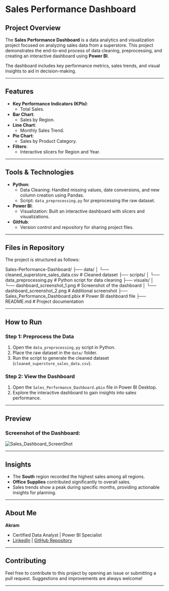 # Sales Performance Dashboard

## Project Overview
The **Sales Performance Dashboard** is a data analytics and visualization project focused on analyzing sales data from a superstore. This project demonstrates the end-to-end process of data cleaning, preprocessing, and creating an interactive dashboard using **Power BI**.

The dashboard includes key performance metrics, sales trends, and visual insights to aid in decision-making.

---

## Features
- **Key Performance Indicators (KPIs)**:
  - Total Sales.
- **Bar Chart**:
  - Sales by Region.
- **Line Chart**:
  - Monthly Sales Trend.
- **Pie Chart**:
  - Sales by Product Category.
- **Filters**:
  - Interactive slicers for Region and Year.

---

## Tools & Technologies
- **Python**:
  - Data Cleaning: Handled missing values, date conversions, and new column creation using Pandas.
  - Script: `data_preprocessing.py` for preprocessing the raw dataset.
- **Power BI**:
  - Visualization: Built an interactive dashboard with slicers and visualizations.
- **GitHub**:
  - Version control and repository for sharing project files.

---

## Files in Repository
The project is structured as follows:

Sales-Performance-Dashboard/ 
├── data/ 
    │ └── cleaned_superstore_sales_data.csv # Cleaned dataset 
├── scripts/ 
    │ └── data_preprocessing.py # Python script for data cleaning 
├── visuals/ 
    │ └── dashboard_screenshot_1.png # Screenshot of the dashboard 
    │ └── dashboard_screenshot_2.png # Additional screenshot 
├── Sales_Performance_Dashboard.pbix # Power BI dashboard file 
├── README.md # Project documentation



---

## How to Run

### Step 1: Preprocess the Data
1. Open the `data_preprocessing.py` script in Python.
2. Place the raw dataset in the `data/` folder.
3. Run the script to generate the cleaned dataset (`cleaned_superstore_sales_data.csv`).

### Step 2: View the Dashboard
1. Open the `Sales_Performance_Dashboard.pbix` file in Power BI Desktop.
2. Explore the interactive dashboard to gain insights into sales performance.

---

## Preview
### Screenshot of the Dashboard:

![Sales_Dashboard_ScreenShot](https://github.com/user-attachments/assets/31f4ff7f-a031-4631-96ed-4e00f60fe5cd)


---

## Insights
- The **South** region recorded the highest sales among all regions.
- **Office Supplies** contributed significantly to overall sales.
- Sales trends show a peak during specific months, providing actionable insights for planning.

---

## About Me
**Akram**  
- Certified Data Analyst | Power BI Specialist  
- [LinkedIn](https://www.linkedin.com/in/akmd-673284254/) | [GitHub Repository](https://github.com/Mohdtechpro/Sales-Performance-Dashboard)

---

## Contributing
Feel free to contribute to this project by opening an issue or submitting a pull request. Suggestions and improvements are always welcome!

---

